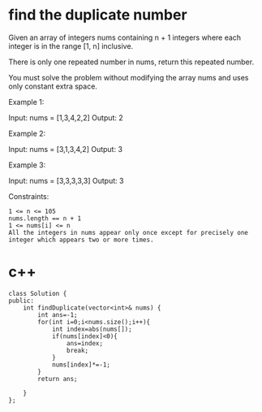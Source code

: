 # find the duplicate number
Given an array of integers nums containing n + 1 integers where each integer is in the range [1, n] inclusive.

There is only one repeated number in nums, return this repeated number.

You must solve the problem without modifying the array nums and uses only constant extra space.

 

Example 1:

Input: nums = [1,3,4,2,2]
Output: 2

Example 2:

Input: nums = [3,1,3,4,2]
Output: 3

Example 3:

Input: nums = [3,3,3,3,3]
Output: 3

 

Constraints:

    1 <= n <= 105
    nums.length == n + 1
    1 <= nums[i] <= n
    All the integers in nums appear only once except for precisely one integer which appears two or more times.
# c++
```
class Solution {
public:
    int findDuplicate(vector<int>& nums) {
        int ans=-1;
        for(int i=0;i<nums.size();i++){
            int index=abs(nums[]);
            if(nums[index]<0){
                ans=index;
                break;
            }
            nums[index]*=-1;
        }
        return ans;
        
    }
};
